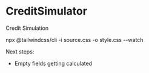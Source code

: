 # CreditSimulator
Credit Simulation 

npx @tailwindcss/cli -i source.css -o style.css --watch

Next steps:
- Empty fields getting calculated